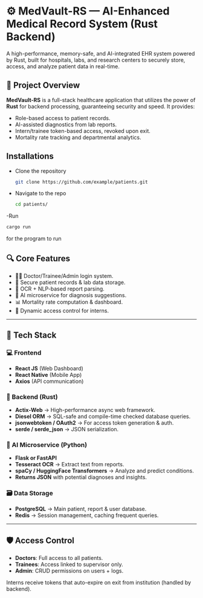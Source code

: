 # ⚙️ MedVault-RS — AI-Enhanced Medical Record System (Rust Backend)

A high-performance, memory-safe, and AI-integrated EHR system powered by Rust, built for hospitals, labs, and research centers to securely store, access, and analyze patient data in real-time.

## 🚀 Project Overview

**MedVault-RS** is a full-stack healthcare application that utilizes the power of **Rust** for backend processing, guaranteeing security and speed. It provides:
- Role-based access to patient records.
- AI-assisted diagnostics from lab reports.
- Intern/trainee token-based access, revoked upon exit.
- Mortality rate tracking and departmental analytics.

## Installations
- Clone the repository
  ```bash
  git clone https://github.com/example/patients.git
  ```
- Navigate to the repo
  ```bash
  cd patients/
  ```
-Run 
```bash
cargo run
```
for the program to run

## 🔍 Core Features

- 🧑‍⚕️ Doctor/Trainee/Admin login system.
- 📁 Secure patient records & lab data storage.
- 📑 OCR + NLP-based report parsing.
- 🧠 AI microservice for diagnosis suggestions.
- 📊 Mortality rate computation & dashboard.
- 🔐 Dynamic access control for interns.

---

## 🧰 Tech Stack

### 💻 Frontend

- **React JS** (Web Dashboard)
- **React Native** (Mobile App)
- **Axios** (API communication)

### 🔧 Backend (Rust)

- **Actix-Web** → High-performance async web framework.
- **Diesel ORM** → SQL-safe and compile-time checked database queries.
- **jsonwebtoken / OAuth2** → For access token generation & auth.
- **serde / serde_json** → JSON serialization.

### 🧠 AI Microservice (Python)

- **Flask or FastAPI**
- **Tesseract OCR** → Extract text from reports.
- **spaCy / HuggingFace Transformers** → Analyze and predict conditions.
- **Returns JSON** with potential diagnoses and insights.

### 🗃️ Data Storage

- **PostgreSQL** → Main patient, report & user database.
- **Redis** → Session management, caching frequent queries.

---

## 🛡️ Access Control

- **Doctors**: Full access to all patients.
- **Trainees**: Access linked to supervisor only.
- **Admin**: CRUD permissions on users + logs.

Interns receive tokens that auto-expire on exit from institution (handled by backend).
